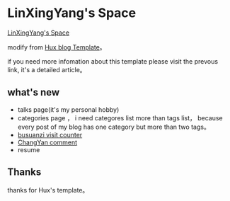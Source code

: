 # LinXingYang's Space 

[LinXingYang's Space](http://www.linxingyang.net)

modify from [Hux blog Template](http://huxpro.github.io)。

if you need more infomation about this template please visit the prevous link, it's a detailed article。


## what's new

* talks page(it's my personal hobby)
* categories page ， i need categores list more than tags list， because every post of my blog
has one category but more than two tags。
* [busuanzi visit counter](http://busuanzi.ibruce.info/)
* [ChangYan comment](https://changyan.kuaizhan.com/)
* resume

## Thanks

thanks for Hux's template。
